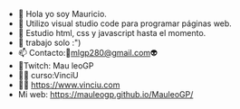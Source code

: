 - 👋 Hola yo soy Mauricio.
- 👀 Utilizo visual studio code para programar páginas web.
- 🌱 Estudio html, css y javascript hasta el momento.
- 💞️ trabajo solo :")
- 📫 Contacto:🤩mlgp280@gmail.com👽
- 🔴Twitch: Mau leoGP
- 👨‍🎓 curso:VinciU
- 👨‍🏫 https://www.vinciu.com
- Mi web: https://mauleogp.github.io/MauleoGP/
